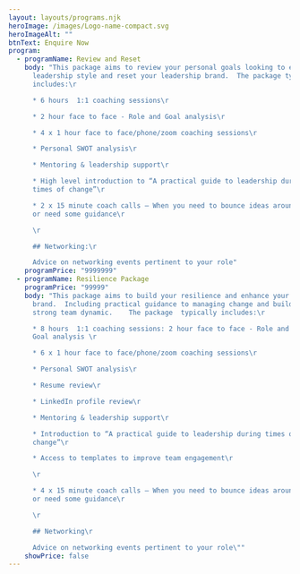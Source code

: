 ```yaml
---
layout: layouts/programs.njk
heroImage: /images/Logo-name-compact.svg
heroImageAlt: ""
btnText: Enquire Now
program:
  - programName: Review and Reset
    body: "This package aims to review your personal goals looking to enhance your
      leadership style and reset your leadership brand.  The package typically
      includes:\r

      * 6 hours  1:1 coaching sessions\r

      * 2 hour face to face - Role and Goal analysis\r

      * 4 x 1 hour face to face/phone/zoom coaching sessions\r

      * Personal SWOT analysis\r

      * Mentoring & leadership support\r

      * High level introduction to “A practical guide to leadership during
      times of change”\r

      * 2 x 15 minute coach calls – When you need to bounce ideas around
      or need some guidance\r

      \r

      ## Networking:\r

      Advice on networking events pertinent to your role"
    programPrice: "9999999"
  - programName: Resilience Package
    programPrice: "99999"
    body: "This package aims to build your resilience and enhance your leadership
      brand.  Including practical guidance to managing change and building a
      strong team dynamic.    The package  typically includes:\r

      * 8 hours  1:1 coaching sessions: 2 hour face to face - Role and
      Goal analysis \r

      * 6 x 1 hour face to face/phone/zoom coaching sessions\r

      * Personal SWOT analysis\r

      * Resume review\r

      * LinkedIn profile review\r

      * Mentoring & leadership support\r

      * Introduction to “A practical guide to leadership during times of
      change”\r

      * Access to templates to improve team engagement\r

      \r

      * 4 x 15 minute coach calls – When you need to bounce ideas around
      or need some guidance\r

      \r

      ## Networking\r

      Advice on networking events pertinent to your role\""
    showPrice: false
---
```

